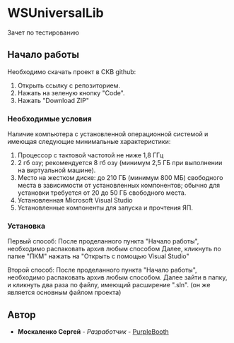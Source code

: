# WSUniversalLib

Зачет по тестированию

## Начало работы

Необходимо скачать проект в СКВ github:
1. Открыть ссылку с репозиторием.
2. Нажать на зеленую кнопку "Code".
3. Нажать "Download ZIP" 

### Необходимые условия

Наличие компьютера с установленной операционной системой и имеющая следующие минимальные характеристики:
1. Процессор с тактовой частотой не ниже 1,8 ГГц
2. 2 гб озу; рекомендуется 8 гб озу (минимум 2,5 ГБ при выполнении на виртуальной машине).
3. Место на жестком диске: до 210 ГБ (минимум 800 МБ) свободного места в зависимости от установленных компонентов; обычно для установки требуется от 20 до 50 ГБ свободного места.
4. Установленная Microsoft Visual Studio
5. Установленные компоненты для запуска и прочтения ЯП.

### Установка

Первый способ:
После проделанного пункта "Начало работы", необходимо распаковать архив любым способом
Далее, кликнуть по папке "ПКМ" нажать на "Открыть с помощью Visual Studio"

Второй способ:
После проделанного пункта "Начало работы", необходимо распаковать архив любым способом.
Далее зайти в папку, и кликнуть два раза по файлу, имеющий расширение ".sln". (он же является основным файлом проекта)

## Автор

* **Москаленко Сергей** - *Разработчик* - [PurpleBooth](https://github.com/MoskalenkoSergey/WSUniversalLib/)
